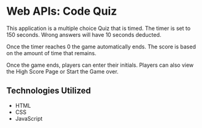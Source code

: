 # Web APIs: Code Quiz

This application is a multiple choice Quiz that is timed. The timer is set to 150 seconds. 
Wrong answers will have 10 seconds deducted.

Once the timer reaches 0 the game automatically ends. The score is based on the amount of time that remains.

Once the game ends, players can enter their initials.  Players can also view the High Score Page or Start the Game over.

## Technologies Utilized
* HTML
* CSS
* JavaScript
